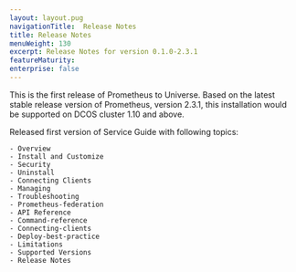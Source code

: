 ```yaml
---
layout: layout.pug
navigationTitle:  Release Notes
title: Release Notes
menuWeight: 130
excerpt: Release Notes for version 0.1.0-2.3.1
featureMaturity:
enterprise: false
---
```


This is the first release of Prometheus to Universe. Based on the latest stable release version of Prometheus, version 2.3.1, this installation would be supported on DCOS cluster 1.10 and above.

Released first version of Service Guide with following topics:

    - Overview
    - Install and Customize
    - Security
    - Uninstall
    - Connecting Clients
    - Managing
    - Troubleshooting
    - Prometheus-federation
    - API Reference
    - Command-reference
    - Connecting-clients
    - Deploy-best-practice
    - Limitations
    - Supported Versions
    - Release Notes
   
